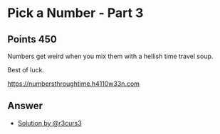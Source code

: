 # Pick a Number - Part 3

## Points 450

Numbers get weird when you mix them with a hellish time travel soup.

Best of luck.

https://numbersthroughtime.h4110w33n.com


## Answer

- [Solution by @r3curs3](files/numbersthroughtime.py)
